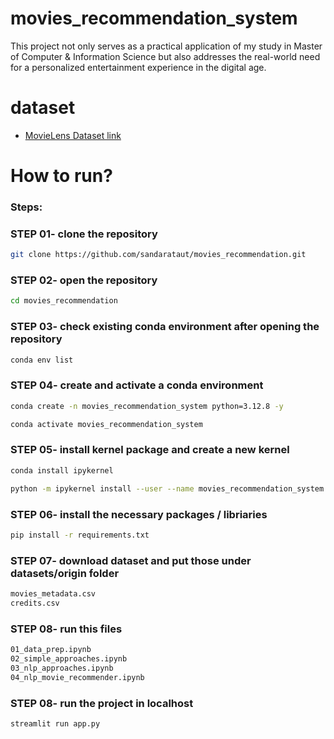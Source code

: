 # movies_recommendation_system

This project not only serves as a practical application of my study in Master of Computer & Information Science but also addresses the real-world need for a personalized entertainment experience in the digital age.

# dataset

- [MovieLens Dataset link](https://www.kaggle.com/datasets/rounakbanik/the-movies-dataset/data)

# How to run?

### Steps:

### STEP 01- clone the repository

```bash
git clone https://github.com/sandarataut/movies_recommendation.git
```

### STEP 02- open the repository

```bash
cd movies_recommendation
```

### STEP 03- check existing conda environment after opening the repository

```bash
conda env list
```

### STEP 04- create and activate a conda environment

```bash
conda create -n movies_recommendation_system python=3.12.8 -y
```

```bash
conda activate movies_recommendation_system
```

### STEP 05- install kernel package and create a new kernel

```bash
conda install ipykernel
```

```bash
python -m ipykernel install --user --name movies_recommendation_system --display-name "movies_recommendation_system"
```

### STEP 06- install the necessary packages / libriaries

```bash
pip install -r requirements.txt
```

### STEP 07- download dataset and put those under datasets/origin folder

```bash
movies_metadata.csv
credits.csv
```

### STEP 08- run this files

```bash
01_data_prep.ipynb
02_simple_approaches.ipynb
03_nlp_approaches.ipynb
04_nlp_movie_recommender.ipynb
```

### STEP 08- run the project in localhost

```bash
streamlit run app.py
```
